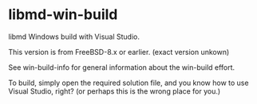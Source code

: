 # libmd-win-build

libmd Windows build with Visual Studio.

This version is from FreeBSD-8.x or earlier. (exact version unkown)

See win-build-info for general information about the
win-build effort.

To build, simply open the required solution file, and
you know how to use Visual Studio, right?
(or perhaps this is the wrong place for you.)
